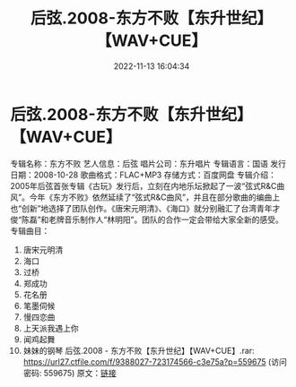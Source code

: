 ﻿---
title: 后弦.2008-东方不败【东升世纪】【WAV+CUE】
date: 2022-11-13 16:04:34
categories: WAV车载音乐、镜像
tags: 华语中文
---
# 后弦.2008-东方不败【东升世纪】【WAV+CUE】

专辑名称：东方不败
艺人信息：后弦
唱片公司：东升唱片
专辑语言：国语
发行日期：2008-10-28
歌曲格式：FLAC+MP3
存储方式：百度网盘
专辑介绍：2005年后弦首张专辑《古玩》发行后，立刻在内地乐坛掀起了一波“弦式R&C曲风”。今年《东方不败》依然延续了“弦式R&C曲风”，并且在部分歌曲的编曲上也“创新”地选择了团队创作。《唐宋元明清》、《海口》就分别融汇了台湾青年才俊“陈磊”和老牌音乐制作人“林明阳”。团队的合作一定会带给大家全新的感受。
专辑曲目：
01. 唐宋元明清
02. 海口
03. 过桥
04. 郑成功
05. 花名册
06. 笔墨伺候
07. 慢四恋曲
08. 上天派我遇上你
09. 闻鸡起舞
10. 妹妹的钢琴
后弦.2008 - 东方不败【东升世纪】【WAV+CUE】.rar: https://url27.ctfile.com/f/9388027-723174566-c3e75a?p=559675
(访问密码: 559675)
原文：[链接](https://blog.sina.com.cn/s/blog_1647c7e760103107s.html)